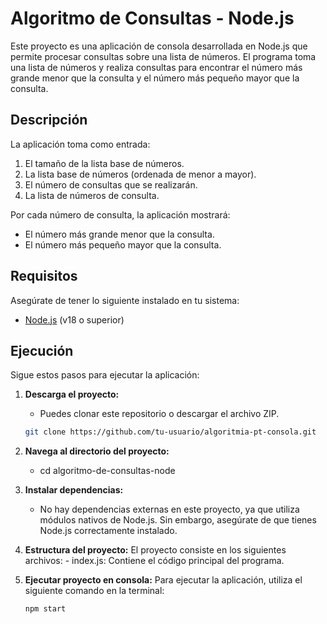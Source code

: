 # Algoritmo de Consultas - Node.js

Este proyecto es una aplicación de consola desarrollada en Node.js que permite procesar consultas sobre una lista de números. El programa toma una lista de números y realiza consultas para encontrar el número más grande menor que la consulta y el número más pequeño mayor que la consulta.

## Descripción

La aplicación toma como entrada:
1. El tamaño de la lista base de números.
2. La lista base de números (ordenada de menor a mayor).
3. El número de consultas que se realizarán.
4. La lista de números de consulta.

Por cada número de consulta, la aplicación mostrará:
- El número más grande menor que la consulta.
- El número más pequeño mayor que la consulta.

## Requisitos

Asegúrate de tener lo siguiente instalado en tu sistema:

- [Node.js](https://nodejs.org/) (v18 o superior)

## Ejecución

Sigue estos pasos para ejecutar la aplicación:

1. **Descarga el proyecto:**
   - Puedes clonar este repositorio o descargar el archivo ZIP.

   ```bash
   git clone https://github.com/tu-usuario/algoritmia-pt-consola.git


2. **Navega al directorio del proyecto:**
   - cd algoritmo-de-consultas-node

3. **Instalar dependencias:**
    - No hay dependencias externas en este proyecto, ya que utiliza módulos nativos de Node.js. Sin embargo, asegúrate de que tienes Node.js correctamente instalado.

4. **Estructura del proyecto:**
    El proyecto consiste en los siguientes archivos:
        - index.js: Contiene el código principal del programa.

5. **Ejecutar proyecto en consola:**
    Para ejecutar la aplicación, utiliza el siguiente comando en la terminal:
     ```bash
     npm start